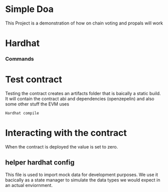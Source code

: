 # Simple Doa
This Project is a demonstration of how on chain voting and propals will work


# Hardhat

### Commands
# Test contract
Testing the contract creates an artifacts folder that is baically a static build. It will contain the contract abi and dependencies (openzepelin) and also some other stuff the EVM uses
```
Hardhat compile
```
# Interacting with the contract
When the contract is deployed the value is set to zero.

## helper hardhat config
This file is used to import mock data for development purposes. We use it bacically as a state manager to simulate the data types we would expect in an actual enviornment.
